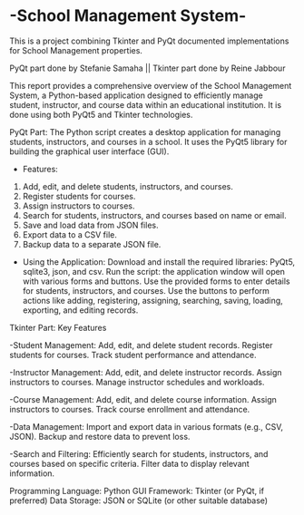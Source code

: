 # -School Management System-
This is a project combining Tkinter and PyQt documented implementations for School Management properties. 

PyQt part done by Stefanie Samaha || Tkinter part done by Reine Jabbour

This report provides a comprehensive overview of the School Management System, a Python-based application designed to efficiently manage student, instructor, and course data within an educational institution. It is done using both PyQt5 and Tkinter technologies. 

PyQt Part: 
The Python script creates a desktop application for managing students, instructors, and courses in a school. It uses the PyQt5 library for building the graphical user interface (GUI).

- Features:
1. Add, edit, and delete students, instructors, and courses.
2. Register students for courses.
3. Assign instructors to courses.
4. Search for students, instructors, and courses based on name or email.
5. Save and load data from JSON files.
6. Export data to a CSV file.
7. Backup data to a separate JSON file.
 
- Using the Application:
Download and install the required libraries: PyQt5, sqlite3, json, and csv.
Run the script: the application window will open with various forms and buttons.
Use the provided forms to enter details for students, instructors, and courses.
Use the buttons to perform actions like adding, registering, assigning, searching, saving, loading, exporting, and editing records.


Tkinter Part: 
Key Features

-Student Management:
Add, edit, and delete student records.
Register students for courses.
Track student performance and attendance.

-Instructor Management:
Add, edit, and delete instructor records.
Assign instructors to courses.
Manage instructor schedules and workloads.

-Course Management:
Add, edit, and delete course information.
Assign instructors to courses.
Track course enrollment and attendance.

-Data Management:
Import and export data in various formats (e.g., CSV, JSON).
Backup and restore data to prevent loss.

-Search and Filtering:
Efficiently search for students, instructors, and courses based on specific criteria.
Filter data to display relevant information.

Programming Language: Python
GUI Framework: Tkinter (or PyQt, if preferred)
Data Storage: JSON or SQLite (or other suitable database)



